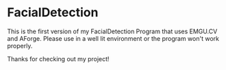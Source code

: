 # FacialDetection

This is the first version of my FacialDetection Program that uses EMGU.CV and AForge.
Please use in a well lit environment or the program won't work properly.

Thanks for checking out my project!
